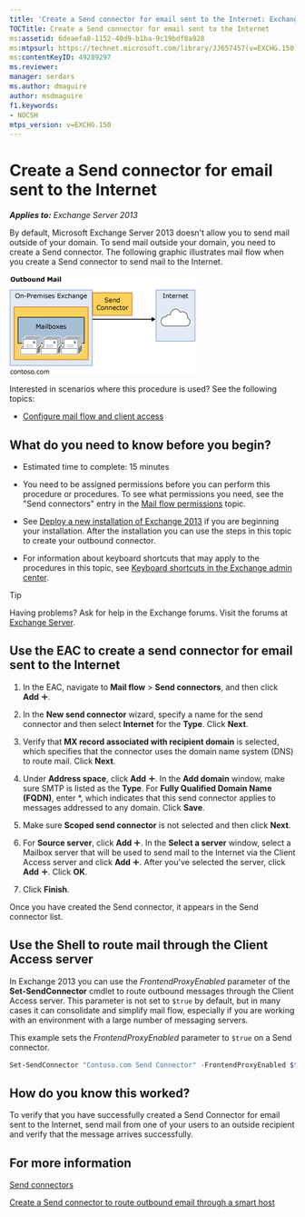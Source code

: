 ```yaml
---
title: 'Create a Send connector for email sent to the Internet: Exchange 2013 Help'
TOCTitle: Create a Send connector for email sent to the Internet
ms:assetid: 6deaefa8-1152-40d9-b1ba-9c19bdf8a928
ms:mtpsurl: https://technet.microsoft.com/library/JJ657457(v=EXCHG.150)
ms:contentKeyID: 49289297
ms.reviewer: 
manager: serdars
ms.author: dmaguire
author: msdmaguire
f1.keywords:
- NOCSH
mtps_version: v=EXCHG.150
---
```


# Create a Send connector for email sent to the Internet

_**Applies to:** Exchange Server 2013_

By default, Microsoft Exchange Server 2013 doesn't allow you to send mail outside of your domain. To send mail outside your domain, you need to create a Send connector. The following graphic illustrates mail flow when you create a Send connector to send mail to the Internet.

![connector\_send\_onprem\_internet](images/JJ657457.e8963e4f-7dce-461f-bbcf-660278cefa35(EXCHG.150).gif "connector_send_onprem_internet")

Interested in scenarios where this procedure is used? See the following topics:

- [Configure mail flow and client access](configure-mail-flow-and-client-access-exchange-2013-help.md)

## What do you need to know before you begin?

- Estimated time to complete: 15 minutes

- You need to be assigned permissions before you can perform this procedure or procedures. To see what permissions you need, see the "Send connectors" entry in the [Mail flow permissions](mail-flow-permissions-exchange-2013-help.md) topic.

- See [Deploy a new installation of Exchange 2013](deploy-a-new-installation-of-exchange-2013-exchange-2013-help.md) if you are beginning your installation. After the installation you can use the steps in this topic to create your outbound connector.

- For information about keyboard shortcuts that may apply to the procedures in this topic, see [Keyboard shortcuts in the Exchange admin center](keyboard-shortcuts-in-the-exchange-admin-center-2013-help.md).

> [!TIP]
> Having problems? Ask for help in the Exchange forums. Visit the forums at [Exchange Server](https://go.microsoft.com/fwlink/p/?linkid=60612).

## Use the EAC to create a send connector for email sent to the Internet

1. In the EAC, navigate to **Mail flow** \> **Send connectors**, and then click **Add** ![Add Icon](images/JJ218640.c1e75329-d6d7-4073-a27d-498590bbb558(EXCHG.150).gif "Add Icon").

2. In the **New send connector** wizard, specify a name for the send connector and then select **Internet** for the **Type**. Click **Next**.

3. Verify that **MX record associated with recipient domain** is selected, which specifies that the connector uses the domain name system (DNS) to route mail. Click **Next**.

4. Under **Address space**, click **Add** ![Add Icon](images/JJ218640.c1e75329-d6d7-4073-a27d-498590bbb558(EXCHG.150).gif "Add Icon"). In the **Add domain** window, make sure SMTP is listed as the **Type**. For **Fully Qualified Domain Name (FQDN)**, enter \*, which indicates that this send connector applies to messages addressed to any domain. Click **Save**.

5. Make sure **Scoped send connector** is not selected and then click **Next**.

6. For **Source server**, click **Add** ![Add Icon](images/JJ218640.c1e75329-d6d7-4073-a27d-498590bbb558(EXCHG.150).gif "Add Icon"). In the **Select a server** window, select a Mailbox server that will be used to send mail to the Internet via the Client Access server and click **Add** ![Add Icon](images/JJ218640.c1e75329-d6d7-4073-a27d-498590bbb558(EXCHG.150).gif "Add Icon"). After you've selected the server, click **Add** ![Add Icon](images/JJ218640.c1e75329-d6d7-4073-a27d-498590bbb558(EXCHG.150).gif "Add Icon"). Click **OK**.

7. Click **Finish**.

Once you have created the Send connector, it appears in the Send connector list.

## Use the Shell to route mail through the Client Access server

In Exchange 2013 you can use the *FrontendProxyEnabled* parameter of the **Set-SendConnector** cmdlet to route outbound messages through the Client Access server. This parameter is not set to `$true` by default, but in many cases it can consolidate and simplify mail flow, especially if you are working with an environment with a large number of messaging servers.

This example sets the *FrontendProxyEnabled* parameter to `$true` on a Send connector.

```powershell
Set-SendConnector "Contoso.com Send Connector" -FrontendProxyEnabled $true
```

## How do you know this worked?

To verify that you have successfully created a Send Connector for email sent to the Internet, send mail from one of your users to an outside recipient and verify that the message arrives successfully.

## For more information

[Send connectors](send-connectors-exchange-2013-help.md)

[Create a Send connector to route outbound email through a smart host](create-a-send-connector-to-route-outbound-email-through-a-smart-host-exchange-2013-help.md)
